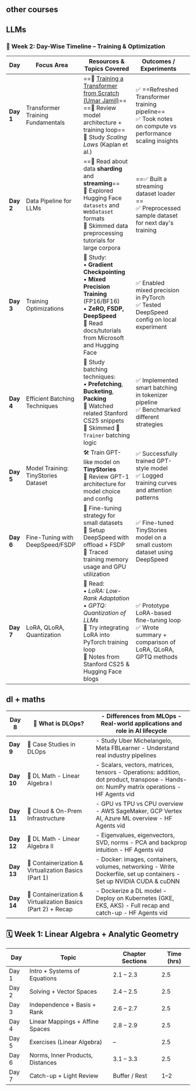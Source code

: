 				

## other courses




## LLMs


### 📅 Week 2: Day-Wise Timeline – Training & Optimization

| **Day**   | **Focus Area**                      | **Resources & Topics Covered**                                                                                                                                                                            | **Outcomes / Experiments**                                                                                 |     |
| --------- | ----------------------------------- | --------------------------------------------------------------------------------------------------------------------------------------------------------------------------------------------------------- | ---------------------------------------------------------------------------------------------------------- | --- |
| **Day 1** | Transformer Training Fundamentals   | ==🎥 [Training a Transformer from Scratch (Umar Jamil)](https://www.youtube.com/watch?v=ISNdQcPhsts)==  <br>==📖 Review model architecture + training loop==  <br>📖 Study _Scaling Laws_ (Kaplan et al.) | ✅ ==Refreshed Transformer training pipeline==  <br>✅ Took notes on compute vs performance scaling insights |     |
| **Day 2** | Data Pipeline for LLMs              | ==📖 Read about data **sharding** and **streaming**==<br>📖 Explored Hugging Face `datasets` and `WebDataset` formats  <br>📌 Skimmed data preprocessing tutorials for large corpora                      | ==✅ Built a streaming dataset loader ==<br>✅ Preprocessed sample dataset for next day's training           |     |
| **Day 3** | Training Optimizations              | 📖 Study:  <br>• **Gradient Checkpointing**  <br>• **Mixed Precision Training** (FP16/BF16)  <br>• **ZeRO, FSDP, DeepSpeed**  <br>📌 Read docs/tutorials from Microsoft and Hugging Face                  | ✅ Enabled mixed precision in PyTorch  <br>✅ Tested DeepSpeed config on local experiment                    |     |
| **Day 4** | Efficient Batching Techniques       | 📖 Study batching techniques:  <br>• **Prefetching**, **Bucketing**, **Packing**  <br>📌 Watched related Stanford CS25 snippets  <br>📌 Skimmed 🤗 `Trainer` batching logic                               | ✅ Implemented smart batching in tokenizer pipeline  <br>✅ Benchmarked different strategies                 |     |
| **Day 5** | Model Training: TinyStories Dataset | 🛠️ Train GPT-like model on **TinyStories**  <br>📖 Review GPT-1 architecture for model choice and config                                                                                                 | ✅ Successfully trained GPT-style model  <br>✅ Logged training curves and attention patterns                |     |
| **Day 6** | Fine-Tuning with DeepSpeed/FSDP     | 📖 Fine-tuning strategy for small datasets  <br>📌 Setup DeepSpeed with offload + FSDP  <br>📌 Traced training memory usage and GPU utilization                                                           | ✅ Fine-tuned TinyStories model on a small custom dataset using DeepSpeed                                   |     |
| **Day 7** | LoRA, QLoRA, Quantization           | 📖 Read:  <br>• _LoRA: Low-Rank Adaptation_  <br>• _GPTQ: Quantization of LLMs_  <br>📌 Try integrating LoRA into PyTorch training loop  <br>📌 Notes from Stanford CS25 & Hugging Face blogs             | ✅ Prototype LoRA-based fine-tuning loop  <br>✅ Wrote summary + comparison of LoRA, QLoRA, GPTQ methods     |     |








## dl + maths

| **Day 8**  | 📌 What is DLOps?                                            | - Differences from MLOps - Real-world applications and role in AI lifecycle                                                              |
| ---------- | ------------------------------------------------------------ | ---------------------------------------------------------------------------------------------------------------------------------------- |
| **Day 9**  | 📌 Case Studies in DLOps                                     | - Study Uber Michelangelo, Meta FBLearner - Understand real industry pipelines                                                           |
| **Day 10** | 📌 DL Math - Linear Algebra I                                | - Scalars, vectors, matrices, tensors - Operations: addition, dot product, transpose - Hands-on: NumPy matrix operations - HF Agents vid |
| **Day 11** | 📌 Cloud & On-Prem Infrastructure                            | - GPU vs TPU vs CPU overview - AWS SageMaker, GCP Vertex AI, Azure ML overview - HF Agents vid                                           |
| **Day 12** | 📌 DL Math - Linear Algebra II                               | - Eigenvalues, eigenvectors, SVD, norms - PCA and backprop intuition - HF Agents vid                                                     |
| **Day 13** | 📌 Containerization & Virtualization Basics (Part 1)         | - Docker: images, containers, volumes, networking - Write Dockerfile, set up containers - Set up NVIDIA CUDA & cuDNN                     |
| **Day 14** | 📌 Containerization & Virtualization Basics (Part 2) + Recap | - Dockerize a DL model - Deploy on Kubernetes (GKE, EKS, AKS) - Full recap and catch-up - HF Agents vid                                  |
## 🗓️ Week 1: Linear Algebra + Analytic Geometry

|Day|Topic|Chapter Sections|Time (hrs)|
|---|---|---|---|
|Day 1|Intro + Systems of Equations|2.1 – 2.3|2.5|
|Day 2|Solving + Vector Spaces|2.4 – 2.5|2.5|
|Day 3|Independence + Basis + Rank|2.6 – 2.7|2.5|
|Day 4|Linear Mappings + Affine Spaces|2.8 – 2.9|2.5|
|Day 5|Exercises (Linear Algebra)|–|2.5|
|Day 6|Norms, Inner Products, Distances|3.1 – 3.3|2.5|
|Day 7|Catch-up + Light Review|Buffer / Rest|1–2|

